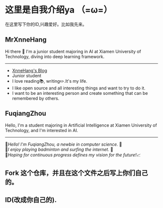# 这里是自我介绍ya （=ω=）

在这里写下你的ID,兴趣爱好。比如我先来。

## MrXnneHang

Hi there 👋 I'm a junior student majoring in AI at Xiamen University of Technology, diving into deep learning framework.               

---

- [XnneHang's Blog](https://xnnehang.top/about)  
- Junior student     
- I love reading📚, writing✏️.It's my life.    
- I like open source and all interesting things and want to try to do it.    
- I want to be an interesting person and create something that can be remembered by others.    




## FuqiangZhou
Hello, I'm a student majoring in Artificial Intelligence at Xiamen University of Technology, and I'm interested in AI.  

---  

👋<i>Hello! I'm FuqiangZhou, a newbie in computer science. </i>🌱  
🏸<i>I enjoy playing badminton and surfing the internet. </i>📱  
🌟<i>Hoping for continuous progress defines my vision for the future!</i>📈  

## Fork 这个仓库，并且在这个文件之后写上你们自己的。
## ID(改成你自己的).
